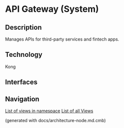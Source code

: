 # API Gateway (System)
## Description
Manages APIs for third-party services and fintech apps.

## Technology
Kong


## Interfaces


## Navigation
[List of views in namespace](./views-in-namespace.md)
[List of all Views](../../views.md)

(generated with docs/architecture-node.md.cmb)

